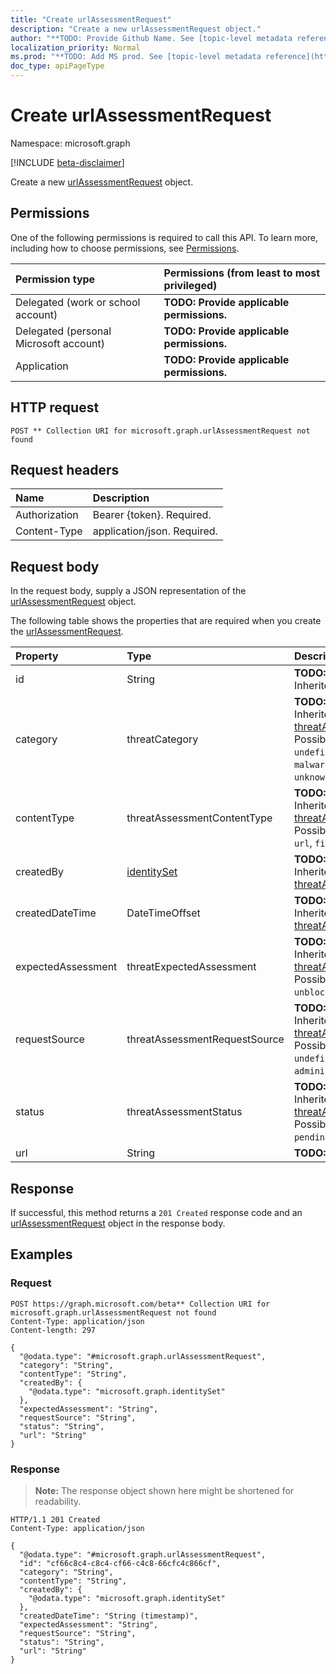 ```yaml
---
title: "Create urlAssessmentRequest"
description: "Create a new urlAssessmentRequest object."
author: "**TODO: Provide Github Name. See [topic-level metadata reference](https://msgo.azurewebsites.net/add/document/guidelines/metadata.html#topic-level-metadata)**"
localization_priority: Normal
ms.prod: "**TODO: Add MS prod. See [topic-level metadata reference](https://msgo.azurewebsites.net/add/document/guidelines/metadata.html#topic-level-metadata)**"
doc_type: apiPageType
---
```


# Create urlAssessmentRequest
Namespace: microsoft.graph

[!INCLUDE [beta-disclaimer](../../includes/beta-disclaimer.md)]

Create a new [urlAssessmentRequest](../resources/urlassessmentrequest.md) object.

## Permissions
One of the following permissions is required to call this API. To learn more, including how to choose permissions, see [Permissions](/graph/permissions-reference).

|Permission type|Permissions (from least to most privileged)|
|:---|:---|
|Delegated (work or school account)|**TODO: Provide applicable permissions.**|
|Delegated (personal Microsoft account)|**TODO: Provide applicable permissions.**|
|Application|**TODO: Provide applicable permissions.**|

## HTTP request

<!-- {
  "blockType": "ignored"
}
-->
``` http
POST ** Collection URI for microsoft.graph.urlAssessmentRequest not found
```

## Request headers
|Name|Description|
|:---|:---|
|Authorization|Bearer {token}. Required.|
|Content-Type|application/json. Required.|

## Request body
In the request body, supply a JSON representation of the [urlAssessmentRequest](../resources/urlassessmentrequest.md) object.

The following table shows the properties that are required when you create the [urlAssessmentRequest](../resources/urlassessmentrequest.md).

|Property|Type|Description|
|:---|:---|:---|
|id|String|**TODO: Add Description** Inherited from [entity](../resources/entity.md)|
|category|threatCategory|**TODO: Add Description** Inherited from [threatAssessmentRequest](../resources/threatassessmentrequest.md). Possible values are: `undefined`, `spam`, `phishing`, `malware`, `unknownFutureValue`.|
|contentType|threatAssessmentContentType|**TODO: Add Description** Inherited from [threatAssessmentRequest](../resources/threatassessmentrequest.md). Possible values are: `mail`, `url`, `file`.|
|createdBy|[identitySet](../resources/identityset.md)|**TODO: Add Description** Inherited from [threatAssessmentRequest](../resources/threatassessmentrequest.md)|
|createdDateTime|DateTimeOffset|**TODO: Add Description** Inherited from [threatAssessmentRequest](../resources/threatassessmentrequest.md)|
|expectedAssessment|threatExpectedAssessment|**TODO: Add Description** Inherited from [threatAssessmentRequest](../resources/threatassessmentrequest.md). Possible values are: `block`, `unblock`.|
|requestSource|threatAssessmentRequestSource|**TODO: Add Description** Inherited from [threatAssessmentRequest](../resources/threatassessmentrequest.md). Possible values are: `undefined`, `user`, `administrator`.|
|status|threatAssessmentStatus|**TODO: Add Description** Inherited from [threatAssessmentRequest](../resources/threatassessmentrequest.md). Possible values are: `pending`, `completed`.|
|url|String|**TODO: Add Description**|



## Response

If successful, this method returns a `201 Created` response code and an [urlAssessmentRequest](../resources/urlassessmentrequest.md) object in the response body.

## Examples

### Request
<!-- {
  "blockType": "request",
  "name": "create_urlassessmentrequest_from_"
}
-->
``` http
POST https://graph.microsoft.com/beta** Collection URI for microsoft.graph.urlAssessmentRequest not found
Content-Type: application/json
Content-length: 297

{
  "@odata.type": "#microsoft.graph.urlAssessmentRequest",
  "category": "String",
  "contentType": "String",
  "createdBy": {
    "@odata.type": "microsoft.graph.identitySet"
  },
  "expectedAssessment": "String",
  "requestSource": "String",
  "status": "String",
  "url": "String"
}
```


### Response
>**Note:** The response object shown here might be shortened for readability.
<!-- {
  "blockType": "response",
  "truncated": true,
  "@odata.type": "microsoft.graph.urlAssessmentRequest"
}
-->
``` http
HTTP/1.1 201 Created
Content-Type: application/json

{
  "@odata.type": "#microsoft.graph.urlAssessmentRequest",
  "id": "cf66c8c4-c8c4-cf66-c4c8-66cfc4c866cf",
  "category": "String",
  "contentType": "String",
  "createdBy": {
    "@odata.type": "microsoft.graph.identitySet"
  },
  "createdDateTime": "String (timestamp)",
  "expectedAssessment": "String",
  "requestSource": "String",
  "status": "String",
  "url": "String"
}
```

